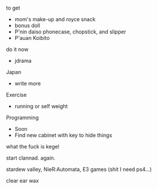 to get
- mom's make-up and royce snack
- bonus doll
- P'nin daiso phonecase, chopstick, and slipper
- P'auan Koibito

do it now
- jdrama

Japan
- write more

Exercise
- running or self weight

Programming
- Soon
- Find new cabinet with key to hide things

what the fuck is kegel

start clannad. again.

stardew valley, 
NieR:Automata,
E3 games (shit I need ps4...)

clear ear wax
